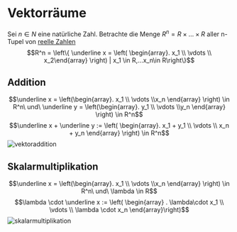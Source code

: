 # Vektorräume
Sei $n \in N$ eine natürliche Zahl.
Betrachte die Menge $R^n = R \times ... \times R$ aller n-Tupel von [reelle Zahlen](Reelle%20Zahlen.md)
$$R^n = \left\{ \underline x = \left(
\begin{array}. x_1 \\ \vdots \\ x_2\end{array} \right) | x_1 \in R,...x_n\in R\right\}$$

## Addition
$$\underline x  = \left(\begin{array}. x_1 \\ \vdots \\x_n \end{array} \right) \in R^n\ und\ \underline y = \left(\begin{array}. y_1 \\ \vdots \\y_n \end{array} \right) \in R^n$$
$$\underline x + \underline y := \left( \begin{array}. x_1 + y_1 \\ \vdots \\ x_n + y_n \end{array} \right) \in R^n$$
![vektoraddition](vektoraddition.png)
## Skalarmultiplikation
$$\underline x = \left(\begin{array}. x_1 \\ \vdots \\x_n \end{array} \right) \in R^n\ und\ \lambda \in R$$
$$\lambda \cdot \underline x := \left( \begin{array}
. \lambda\cdot x_1 \\ \vdots \\ \lambda \cdot x_n
\end{array}\right)$$
![skalarmultiplikation](skalarmultiplikation.png)